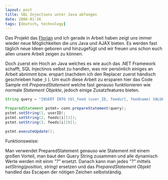 ```yaml
---
layout: post
title: SQL Injections unter Java abfangen
date: 2006-01-26
tags: [deutsch, technology]
---
```


Das Projekt das [Florian](https://blog.no-panic.at/) und ich gerade in Arbeit haben zeigt uns immer wieder neue Möglichkeiten die uns Java und AJAX bieten. Es werden fast täglich neue Ideen geboren und hinzugefügt und wir freuen uns schon euch allen unsere Arbeit zeigen zu können.

Doch zuerst ein Hoch an Java welches es wie auch das .NET Framework schafft, SQL Injectinos selbst zu handlen, was mir persönlich einiges an Arbeit abnimmt bzw. erspart (nachdem ich den Replacer zuerst händisch geschrieben habe ;) ). Um euch diese Arbeit zu ersparen hier das Code Sample mit *PreparedStatement* welche fast genauso funktionieren wie normale *Statement Objekte*, jedoch einige Zusatzfeatures bieten.

```java
String query = "INSERT INTO tbl_feed (user_ID, feedurl, feedname) VALUE (? ,?, ?)";

PreparedStatement pstmt= conn.prepareStatement(query);
pstmt.setString(1, userID);
pstmt.setString(2, feeds[i][1]);
pstmt.setString(3, feeds[i][0]);

pstmt.executeUpdate();
```

Funktionsweise:

Man verwendet PreparedStatement genauso wie Statement mit einem großen Vorteil, man baut den Query String zusammen und alle dynamisch Werte werden mit einm *"?"* ersetzt.
Danach kann man jedes *"?"* mittels *setString(position, string)* ersetzen und das *PreparedStatement Objekt* handled das Escapen der nötigen Zeichen selbstständig.